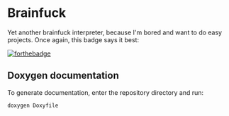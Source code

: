 # Brainfuck

Yet another brainfuck interpreter, because I'm bored and want to do easy
projects. Once again, this badge says it best:

[![forthebadge](https://forthebadge.com/images/badges/you-didnt-ask-for-this.svg)](https://forthebadge.com)

## Doxygen documentation

To generate documentation, enter the repository directory and run:

```doxygen Doxyfile```
